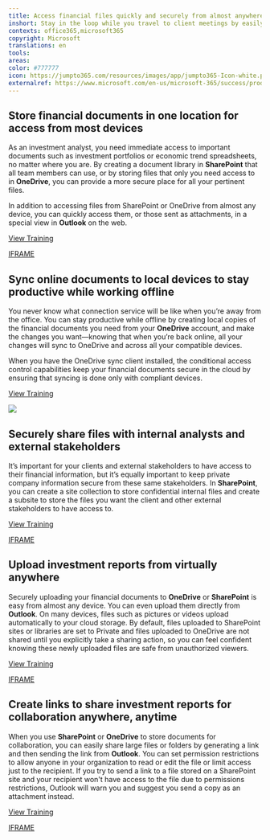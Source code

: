 ```yaml
---
title: Access financial files quickly and securely from almost anywhere
inshort: Stay in the loop while you travel to client meetings by easily and more securely accessing all financial and economic files from virtually anywhere.
contexts: office365,microsoft365
copyright: Microsoft
translations: en
tools: 
areas: 
color: #777777
icon: https://jumpto365.com/resources/images/app/jumpto365-Icon-white.png
externalref: https://www.microsoft.com/en-us/microsoft-365/success/productivitylibrary/access-financial-files-quickly-and-securely-from-almost-anywhere
---
```


## Store financial documents in one location for access from most devices

As an investment analyst, you need immediate access to important documents such as investment portfolios or economic trend spreadsheets, no matter where you are. By creating a document library in **SharePoint** that all team members can use, or by storing files that only you need access to in **OneDrive**, you can provide a more secure place for all your pertinent files.

In addition to accessing files from SharePoint or OneDrive from almost any device, you can quickly access them, or those sent as attachments, in a special view in **Outlook** on the web.

[View Training](https://support.office.com/en-us/article/Create-a-document-library-in-SharePoint-306728FE-0325-4B28-B60D-F902E1D75939?ui=en-US&rs=en-US&ad=US)

[IFRAME](https://www.microsoft.com/en-us/videoplayer/embed/RE1UPs8)

## Sync online documents to local devices to stay productive while working offline

You never know what connection service will be like when you’re away from the office. You can stay productive while offline by creating local copies of the financial documents you need from your **OneDrive** account, and make the changes you want—knowing that when you’re back online, all your changes will sync to OneDrive and across all your compatible devices.

When you have the OneDrive sync client installed, the conditional access control capabilities keep your financial documents secure in the cloud by ensuring that syncing is done only with compliant devices.

[View Training](https://support.office.com/article/Get-started-with-the-new-OneDrive-sync-client-in-Windows-615391c4-2bd3-4aae-a42a-858262e42a49)

![](http://img-prod-cms-rt-microsoft-com.akamaized.net/cms/api/am/imageFileData/RE1Yu7q?ver=25ef)

## Securely share files with internal analysts and external stakeholders

It’s important for your clients and external stakeholders to have access to their financial information, but it’s equally important to keep private company information secure from these same stakeholders. In **SharePoint**, you can create a site collection to store confidential internal files and create a subsite to store the files you want the client and other external stakeholders to have access to.

[View Training](https://support.office.com/article/Manage-external-sharing-for-your-SharePoint-Online-environment-C8A462EB-0723-4B0B-8D0A-70FEAFE4BE85)

[IFRAME](https://www.microsoft.com/en-us/videoplayer/embed/RE1UKbj)

## Upload investment reports from virtually anywhere

Securely uploading your financial documents to **OneDrive** or **SharePoint** is easy from almost any device. You can even upload them directly from **Outlook**. On many devices, files such as pictures or videos upload automatically to your cloud storage. By default, files uploaded to SharePoint sites or libraries are set to Private and files uploaded to OneDrive are not shared until you explicitly take a sharing action, so you can feel confident knowing these newly uploaded files are safe from unauthorized viewers.

[View Training](https://support.office.com/article/Upload-photos-and-files-to-OneDrive-b00ad3fe-6643-4b16-9212-de00ef02b586)

[IFRAME](https://www.microsoft.com/en-us/videoplayer/embed/RE1UMMS)

## Create links to share investment reports for collaboration anywhere, anytime

When you use **SharePoint** or **OneDrive** to store documents for collaboration, you can easily share large files or folders by generating a link and then sending the link from **Outlook**. You can set permission restrictions to allow anyone in your organization to read or edit the file or limit access just to the recipient. If you try to send a link to a file stored on a SharePoint site and your recipient won't have access to the file due to permissions restrictions, Outlook will warn you and suggest you send a copy as an attachment instead.

[View Training](https://support.office.com/article/Send-large-files-with-Outlook-8c698842-b462-4a4c-8d53-5c5dd04f77ef)

[IFRAME](https://www.microsoft.com/en-us/videoplayer/embed/RE1TEuq)

